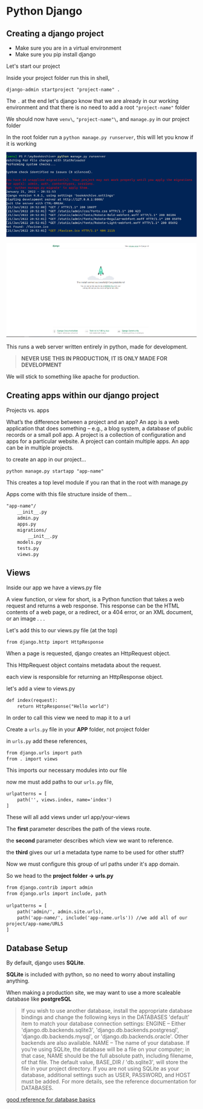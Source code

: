 # Python Django

## Creating a django project

-   Make sure you are in a virtual environment
-   Make sure you pip install django

Let's start our project

Inside your project folder run this in shell,

```
django-admin startproject "project-name" .
```

The `.` at the end let's django know that we are already in our working environment and that there is no need to add a root `"project-name"` folder

We should now have `venv\`, `"project-name"\`, and `manage.py` in our project folder

In the root folder run a `python manage.py runserver`, this will let you know if it is working

![manage.py shell](./img/pythonManagePyShell.png)

![manage.py shell](./img/pythonManagePyHTML.png)

This runs a web server written entirely in python, made for development.

> **NEVER USE THIS IN PRODUCTION, IT IS ONLY MADE FOR DEVELOPMENT**

We will stick to something like apache for production.

## Creating apps within our django project

Projects vs. apps

What’s the difference between a project and an app? An app is a web application that does something – e.g., a blog system, a database of public records or a small poll app. A project is a collection of configuration and apps for a particular website. A project can contain multiple apps. An app can be in multiple projects.

to create an app in our project...

```
python manage.py startapp "app-name"
```

This creates a top level module if you ran that in the root with manage.py

Apps come with this file structure inside of them...

```
"app-name"/
    __init__.py
    admin.py
    apps.py
    migrations/
        __init__.py
    models.py
    tests.py
    views.py
```

## Views

Inside our app we have a views.py file

A view function, or view for short, is a Python function that takes a web request and returns a web response. This response can be the HTML contents of a web page, or a redirect, or a 404 error, or an XML document, or an image . . .

Let's add this to our views.py file (at the top)

```
from django.http import HttpResponse
```

When a page is requested, django creates an HttpRequest object.

This HttpRequest object contains metadata about the request.

each view is responsible for returning an HttpResponse object.

let's add a view to views.py

```
def index(request):
    return HttpResponse("Hello world")
```

In order to call this view we need to map it to a url

Create a `urls.py` file in your **APP** folder, not project folder

in `urls.py` add these references,

```
from django.urls import path
from . import views
```

This imports our necessary modules into our file

now me must add paths to our `urls.py` file,

```
urlpatterns = [
    path('', views.index, name='index')
]
```

These will all add views under url app/your-views

The **first** parameter describes the path of the views route.

the **second** parameter describes which view we want to reference.

the **third** gives our url a metadata type name to be used for other stuff?

Now we must configure this group of url paths under it's app domain.

So we head to the **project folder -> urls.py**

```
from django.contrib import admin
from django.urls import include, path

urlpatterns = [
    path('admin/', admin.site.urls),
    path('app-name/', include('app-name.urls')) //we add all of our project/app-name/URLS
]
```

## Database Setup

By default, django uses **SQLite**.

**SQLite** is included with python, so no need to worry about installing anything.

When making a production site, we may want to use a more scaleable database like **postgreSQL**

> If you wish to use another database, install the appropriate database bindings and change the following keys in the DATABASES 'default' item to match your database connection settings:
> ENGINE – Either 'django.db.backends.sqlite3', 'django.db.backends.postgresql', 'django.db.backends.mysql', or 'django.db.backends.oracle'. Other backends are also available.
> NAME – The name of your database. If you’re using SQLite, the database will be a file on your computer; in that case, NAME should be the full absolute path, including filename, of that file. The default value, BASE_DIR / 'db.sqlite3', will store the file in your project directory.
> If you are not using SQLite as your database, additional settings such as USER, PASSWORD, and HOST must be added. For more details, see the reference documentation for DATABASES.

[good reference for database basics](https://docs.djangoproject.com/en/4.0/intro/tutorial02/)
